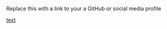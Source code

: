 Replace this with a link to your a GitHub or social media profile

[text](https://profile.BSATHIRA/markdown-portfolio.com)
